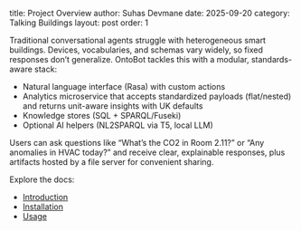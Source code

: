 title: Project Overview
author: Suhas Devmane
date: 2025-09-20
category: Talking Buildings
layout: post
order: 1

Traditional conversational agents struggle with heterogeneous smart buildings. Devices, vocabularies, and schemas vary widely, so fixed responses don’t generalize. OntoBot tackles this with a modular, standards-aware stack:

- Natural language interface (Rasa) with custom actions
- Analytics microservice that accepts standardized payloads (flat/nested) and returns unit-aware insights with UK defaults
- Knowledge stores (SQL + SPARQL/Fuseki)
- Optional AI helpers (NL2SPARQL via T5, local LLM)

Users can ask questions like “What’s the CO2 in Room 2.11?” or “Any anomalies in HVAC today?” and receive clear, explainable responses, plus artifacts hosted by a file server for convenient sharing.

Explore the docs:

- [Introduction](/docs/introduction/)
- [Installation](/docs/installation/)
- [Usage](/docs/usage/)